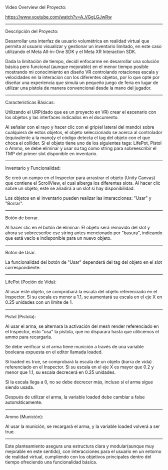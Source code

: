 Video Overview del Proyecto:

https://www.youtube.com/watch?v=A_VGgLGJwRw

__________________________________________________________________________________

Descripción del Proyecto:

Desarrollar una interfaz de usuario volumétrica en realidad virtual que permita al usuario visualizar y gestionar un inventario limitado, 
en este caso utilizando el Meta All-in-One SDK y el Meta XR Interaction SDK.

Dada la limitación de tiempo, decidí enfocarme en desarrollar una solución básica pero funcional (aunque mejorable) en el menor tiempo posible
mostrando mi conocimiento en diseño VR controlando rotaciones escala y velocidades en la interacion con los diferentes objetos,
por lo que opté por diseñar una experiencia que simula un pequeño juego de feria en lugar de utilizar una pistola de manera convencional desde la mano del jugador.
__________________________________________________________________________________

Características Básicas:

Utilizando el URP(dado que es un proyecto en VR) crear el escenario con los objetos y las interfaces indicados en el documento.

Al señalar con el rayo y hacer clic con el grip(el lateral del mando) sobre cualquiera de estos objetos, el objeto seleccionado se acerca al controlador (equivalente a la mano)y el código detecta el tag del objeto con el que choca el collider. 
Si el objeto tiene uno de los siguientes tags: LifePot, Pistol o Ammo, se debe eliminar y usar su tag como string para sobreescribir el TMP del primer slot disponible en inventario.

__________________________________________________________________________________

Inventario y Funcionalidad:



Se creó un campo en el Inspector para arrastrar el objeto (Unity Canvas) que contiene el ScrollView, 
el cual alberga los diferentes slots.
Al hacer clic sobre un objeto, este se añadirá a un slot si hay disponibilidad.

Los objetos en el inventario pueden realizar las interacciones: "Usar" y "Borrar".
__________________________________________________________________________________

Botón de borrar.

Al hacer clic en el botón de eliminar:
El objeto será removido del slot y ahora se sobreescribe ese string antes mencionado por "basura", indicando que está vacío e indisponible para un nuevo objeto.
__________________________________________________________________________________

Botón de Usar.

La funcionalidad del botón de "Usar" dependerá del tag del objeto en el slot correspondiente:
__________________________________________________________________________________

LifePot (Poción de Vida):

Al usar este objeto, se comprobará la escala del objeto referenciado en el Inspector.
Si su escala es menor a 1.1, se aumentará su escala en el eje X en 0.25 unidades con un límite de 1.
__________________________________________________________________________________

Pistol (Pistola):

Al usar el arma, se alternara la activación del mesh render referenciado en el Inspector, esto "usa" la pistola, que no disparara hasta que utilicemos el ammo para recargarla.

Se debe verificar si el arma tiene munición a través de una variable booleana expuesta en el editor llamada loaded.

Si loaded es true, se comprobará la escala de un objeto (barra de vida) referenciado en el Inspector. Si su escala en el eje X es mayor que 0.2 y menor que 1.1, su escala decrecerá en 0.25 unidades.

Si la escala llega a 0, no se debe decrecer más, incluso si el arma sigue siendo usada.


Después de utilizar el arma, la variable loaded debe cambiar a false automáticamente.
__________________________________________________________________________________

Ammo (Munición):

Al usar la munición, se recargará el arma, y la variable loaded volverá a ser true.

__________________________________________________________________________________


Este planteamiento asegura una estructura clara y modular(aunque muy mejorable en este sentido), 
con interacciones para el usuario en un entorno de realidad virtual,
cumpliendo con los objetivos principales dentro del tiempo ofreciendo una funcionalidad básica.



